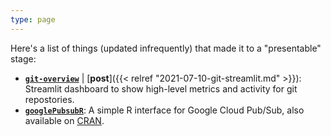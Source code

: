 ```yaml
---
type: page
---
```


Here's a list of things (updated infrequently) that made it to a "presentable" stage:

- [**`git-overview`**](https://github.com/andodet/git-overview) | [**post**]({{< relref "2021-07-10-git-streamlit.md" >}}): 
Streamlit dashboard to show high-level metrics and activity for git repostories.
- [**`googlePubsubR`**](https://github.com/andodet/googlePubsubR): A simple R interface for Google Cloud Pub/Sub, also 
available on [CRAN](https://cran.r-project.org/web/packages/googlePubsubR/index.html).

